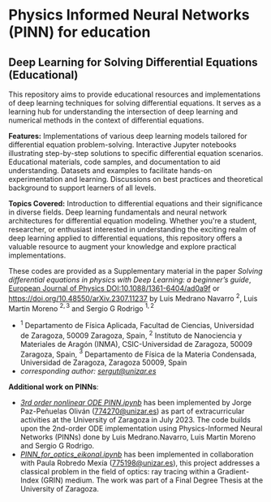 # Physics Informed Neural Networks (PINN) for education
Deep Learning for Solving Differential Equations (Educational)
---
This repository aims to provide educational resources and implementations of deep learning techniques for solving differential equations. It serves as a learning hub for understanding the intersection of deep learning and numerical methods in the context of differential equations.

**Features:**
Implementations of various deep learning models tailored for differential equation problem-solving.
Interactive Jupyter notebooks illustrating step-by-step solutions to specific differential equation scenarios.
Educational materials, code samples, and documentation to aid understanding.
Datasets and examples to facilitate hands-on experimentation and learning.
Discussions on best practices and theoretical background to support learners of all levels.

**Topics Covered:**
Introduction to differential equations and their significance in diverse fields.
Deep learning fundamentals and neural network architectures for differential equation modeling.
Whether you're a student, researcher, or enthusiast interested in understanding the exciting realm of deep learning applied to differential equations, this repository offers a valuable resource to augment your knowledge and explore practical implementations. 

These codes are provided as a Supplementary material in the paper  *Solving differential equations in physics with Deep Learning: a beginner’s guide*, [European Journal of Physics DOI:10.1088/1361-6404/ad0a9f](https://iopscience.iop.org/article/10.1088/1361-6404/ad0a9f/pdf) or https://doi.org/10.48550/arXiv.2307.11237
by Luis Medrano Navarro $^2$, Luis Martin Moreno $^{2,3}$ and Sergio G Rodrigo $^{1,2}$
+ $^1$ Departamento de Física Aplicada, Facultad de Ciencias, Universidad de Zaragoza, 50009 Zaragoza, Spain, $^2$ Instituto de Nanociencia y Materiales de Aragón (INMA), CSIC-Universidad de Zaragoza, 50009 Zaragoza, Spain, $^3$ Departamento de Física de la Materia Condensada, Universidad de Zaragoza, Zaragoza 50009, Spain
+ *corresponding author: sergut@unizar.es* 

**Additional work on PINNs**:
+ *[3rd order nonlinear ODE PINN.ipynb](https://nbviewer.jupyter.org/github/IrisFDTD/PINNs-for-education/blob/main/3rd_order_nonlinear_ODE_PINN.ipynb)* has been implemented by Jorge Paz-Peñuelas Oliván (774270@unizar.es) as part of extracurricular activities at the University of Zaragoza in July 2023. The code builds upon the 2nd-order ODE implementation using Physics-Informed Neural Networks (PINNs) done by Luis Medrano.Navarro, Luis Martin Moreno and Sergio G Rodrigo.
+ *[PINN_for_optics_eikonal.ipynb](https://nbviewer.jupyter.org/github/IrisFDTD/PINNs-for-education/blob/main/PINN_for_optics_eikonal.ipynb)* has been implemented in collaboration with Paula Robredo Mexía (775198@unizar.es), this project addresses a classical problem in the field of optics: ray tracing within a Gradient-Index (GRIN) medium. The work was part of a Final Degree Thesis at the University of Zaragoza.
